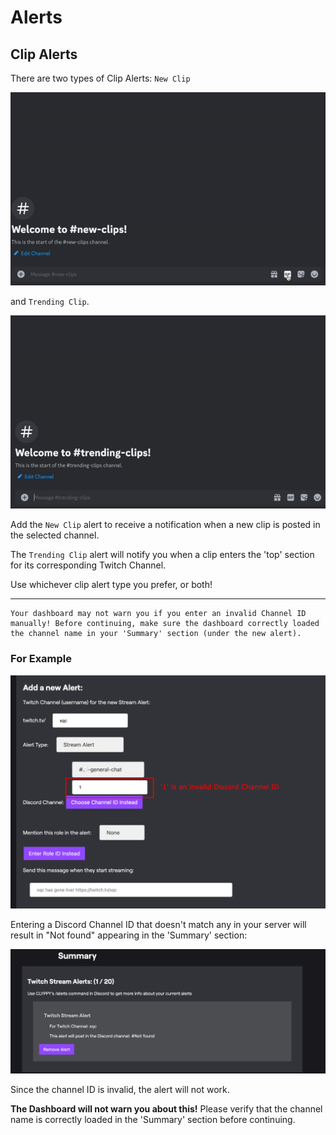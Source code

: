 # Alerts

## Clip Alerts

There are two types of Clip Alerts: `New Clip` 

![](images/newclip.gif)

and `Trending Clip`.

![](images/trending-clip.gif)

Add the `New Clip` alert to receive a notification when a new clip is posted in the selected channel. 

The `Trending Clip` alert will notify you when a clip enters the 'top' section for its corresponding Twitch Channel.

Use whichever clip alert type you prefer, or both!

---

```{note}
Your dashboard may not warn you if you enter an invalid Channel ID manually! Before continuing, make sure the dashboard correctly loaded the channel name in your 'Summary' section (under the new alert).
```

### For Example

![](images/invalid-channel-example.jpg)

Entering a Discord Channel ID that doesn't match any in your server will result in "Not found" appearing in the 'Summary' section:

![](images/invalid-channel-example-2.jpg)

Since the channel ID is invalid, the alert will not work. 

**The Dashboard will not warn you about this!** Please verify that the channel name is correctly loaded in the 'Summary' section before continuing.
